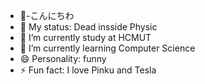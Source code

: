 
- 🍎-こんにちわ
- 🌻 My status: Dead insside Physic
- 🔭 I’m currently study at HCMUT
- 🌱 I’m currently learning Computer Science
- :smile: Personality: funny
- ⚡ Fun fact: I love Pinku and Tesla
